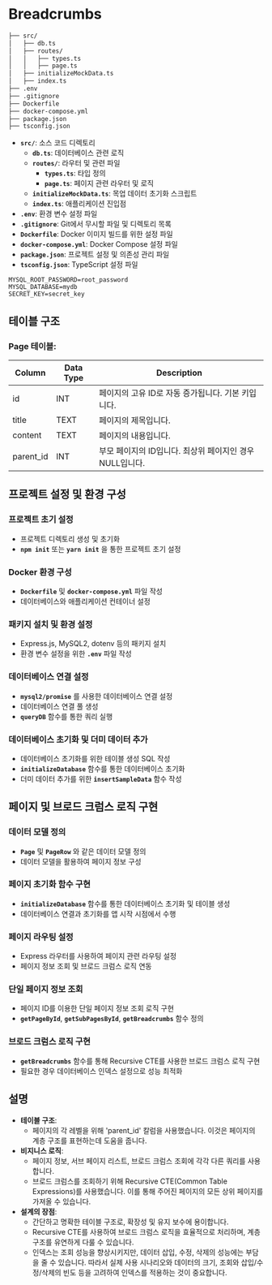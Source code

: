 # **Breadcrumbs**

```bash
├── src/
│   ├── db.ts
│   ├── routes/
│   │   ├── types.ts
│   │   ├── page.ts
│   ├── initializeMockData.ts
│   ├── index.ts
├── .env
├── .gitignore
├── Dockerfile
├── docker-compose.yml
├── package.json
├── tsconfig.json
```

- **`src/`**: 소스 코드 디렉토리
    - **`db.ts`**: 데이터베이스 관련 로직
    - **`routes/`**: 라우터 및 관련 파일
        - **`types.ts`**: 타입 정의
        - **`page.ts`**: 페이지 관련 라우터 및 로직
    - **`initializeMockData.ts`**: 목업 데이터 초기화 스크립트
    - **`index.ts`**: 애플리케이션 진입점
- **`.env`**: 환경 변수 설정 파일
- **`.gitignore`**: Git에서 무시할 파일 및 디렉토리 목록
- **`Dockerfile`**: Docker 이미지 빌드를 위한 설정 파일
- **`docker-compose.yml`**: Docker Compose 설정 파일
- **`package.json`**: 프로젝트 설정 및 의존성 관리 파일
- **`tsconfig.json`**: TypeScript 설정 파일
```
MYSQL_ROOT_PASSWORD=root_password
MYSQL_DATABASE=mydb
SECRET_KEY=secret_key
```

## **테이블 구조**

### **Page 테이블:**

| Column | Data Type | Description |
| --- | --- | --- |
| id | INT | 페이지의 고유 ID로 자동 증가됩니다. 기본 키입니다. |
| title | TEXT | 페이지의 제목입니다. |
| content | TEXT | 페이지의 내용입니다. |
| parent_id | INT | 부모 페이지의 ID입니다. 최상위 페이지인 경우 NULL입니다. |

## **프로젝트 설정 및 환경 구성**

### **프로젝트 초기 설정**

- 프로젝트 디렉토리 생성 및 초기화
- **`npm init`** 또는 **`yarn init`** 을 통한 프로젝트 초기 설정

### **Docker 환경 구성**

- **`Dockerfile`** 및 **`docker-compose.yml`** 파일 작성
- 데이터베이스와 애플리케이션 컨테이너 설정

### **패키지 설치 및 환경 설정**

- Express.js, MySQL2, dotenv 등의 패키지 설치
- 환경 변수 설정을 위한 **`.env`** 파일 작성

### **데이터베이스 연결 설정**

- **`mysql2/promise`** 를 사용한 데이터베이스 연결 설정
- 데이터베이스 연결 풀 생성
- **`queryDB`** 함수를 통한 쿼리 실행

### **데이터베이스 초기화 및 더미 데이터 추가**

- 데이터베이스 초기화를 위한 테이블 생성 SQL 작성
- **`initializeDatabase`** 함수를 통한 데이터베이스 초기화
- 더미 데이터 추가를 위한 **`insertSampleData`** 함수 작성

## **페이지 및 브로드 크럼스 로직 구현**

### **데이터 모델 정의**

- **`Page`** 및 **`PageRow`** 와 같은 데이터 모델 정의
- 데이터 모델을 활용하여 페이지 정보 구성

### **페이지 초기화 함수 구현**

- **`initializeDatabase`** 함수를 통한 데이터베이스 초기화 및 테이블 생성
- 데이터베이스 연결과 초기화를 앱 시작 시점에서 수행

### **페이지 라우팅 설정**

- Express 라우터를 사용하여 페이지 관련 라우팅 설정
- 페이지 정보 조회 및 브로드 크럼스 로직 연동

### **단일 페이지 정보 조회**

- 페이지 ID를 이용한 단일 페이지 정보 조회 로직 구현
- **`getPageById`**, **`getSubPagesById`**, **`getBreadcrumbs`** 함수 정의

### **브로드 크럼스 로직 구현**

- **`getBreadcrumbs`** 함수를 통해 Recursive CTE를 사용한 브로드 크럼스 로직 구현
- 필요한 경우 데이터베이스 인덱스 설정으로 성능 최적화

## **설명**

- **테이블 구조**:
    - 페이지의 각 레벨을 위해 'parent_id' 칼럼을 사용했습니다. 이것은 페이지의 계층 구조를 표현하는데 도움을 줍니다.
- **비지니스 로직**:
    - 페이지 정보, 서브 페이지 리스트, 브로드 크럼스 조회에 각각 다른 쿼리를 사용합니다.
    - 브로드 크럼스를 조회하기 위해 Recursive CTE(Common Table Expressions)를 사용했습니다. 이를 통해 주어진 페이지의 모든 상위 페이지를 가져올 수 있습니다.
- **설계의 장점**:
    - 간단하고 명확한 테이블 구조로, 확장성 및 유지 보수에 용이합니다.
    - Recursive CTE를 사용하여 브로드 크럼스 로직을 효율적으로 처리하며, 계층 구조를 유연하게 다룰 수 있습니다.
    - 인덱스는 조회 성능을 향상시키지만, 데이터 삽입, 수정, 삭제의 성능에는 부담을 줄 수 있습니다. 따라서 실제 사용 시나리오와 데이터의 크기, 조회와 삽입/수정/삭제의 빈도 등을 고려하여 인덱스를 적용하는 것이 중요합니다.
